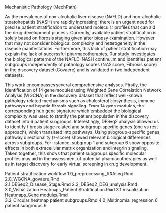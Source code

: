 Mechanistic Pathology (MechPath)

As the prevalence of non-alcoholic liver disease (NAFLD) and non-alcoholic steatohepatitis (NASH) are rapidly increasing, there is an urgent need for precise patient stratification to understand molecular profiles that can aid the drug development process. Currently, available patient stratification is solely based on fibrosis staging given after biopsy examination. However that may not consider biological complexity and heterogeneity in the disease manifestations. Furthermore, this lack of patient stratification may explain the lack of successful pharmacotherapies. Our study investigates the biological patterns of the NAFLD-NASH continuum and identifies patient subgroups independently of pathology scores (NAS score, Fibrosis score) in the discovery dataset (Govaere) and is validated in two independent datasets.

This work encompasses several comprehensive analyses. Firstly, the identification of 14 gene modules using Weighted Gene Correlation Network Analysis (WGCNA) in the discovery dataset that reflect well-known pathology related mechanisms such as cholesterol biosynthesis, immune pathways and hepatic fibrosis signaling. From 14 gene modules, the corresponding hub gene signature which embedded the biological complexity was used to stratify the patient population in the discovery dataset into 6 patient subgroups. Interestingly, DESeq2 analysis allowed us to identify fibrosis stage-related and subgroup-specific genes (one vs rest approach), which translated into pathways. Using subgroup-specific genes, pathway directionality (z-score) showed relevant biological differences across subgroups. For instance, subgroup 1 and subgroup 6 show opposite effects in both extracellular matrix organization and integrin signaling. Taken together, this shows that patient subgroups specific molecular profiles may aid in the assessment of potential pharmacotherapies as well as in target discovery for early virtual screening in drug development.

Patient stratification workflow
1.0_preprocessing_RNAseq.Rmd 
2.0_WGCNA_govaere.Rmd                                                         
2.1 DESeq2_Disease_Stage.Rmd
2.2_DESeq2_DEG_analysis.Rmd                                                    
3.0_Visualization Heatmaps_Patient Stratification.Rmd 
3.1 Visualization Heatmaps_Gene modules.Rmd          
3.2_Circular heatmap patient subgroups.Rmd
4.0_Multinomial regression 6 patient subgroups.R              